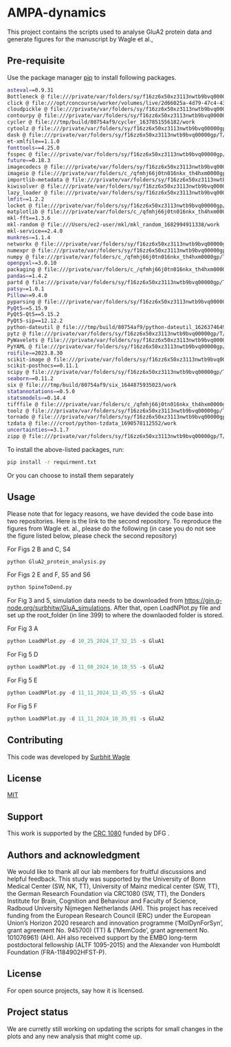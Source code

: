 # AMPA-dynamics

This project contains the scripts used 
to analyse GluA2 protein data and generate figures
for the manuscript by Wagle et al., 

## Pre-requisite

Use the package manager [pip](https://pip.pypa.io/en/stable/) to install following packages.

```bash
asteval==0.9.31
Bottleneck @ file:///private/var/folders/sy/f16zz6x50xz3113nwtb9bvq00000gp/T/abs_29949159-f86f-474b-bc1f-aaa1e0e222b4ofusifik/croots/recipe/bottleneck_1657175564045/work
click @ file:///opt/concourse/worker/volumes/live/2d66025a-4d79-47c4-43be-6220928b6c82/volume/click_1646056610594/work
cloudpickle @ file:///private/var/folders/sy/f16zz6x50xz3113nwtb9bvq00000gp/T/abs_c57ujq_pgm/croot/cloudpickle_1683040025620/work
contourpy @ file:///private/var/folders/sy/f16zz6x50xz3113nwtb9bvq00000gp/T/abs_17gskqgptz/croots/recipe/contourpy_1663827415320/work
cycler @ file:///tmp/build/80754af9/cycler_1637851556182/work
cytoolz @ file:///private/var/folders/sy/f16zz6x50xz3113nwtb9bvq00000gp/T/abs_95v3uo4da9/croot/cytoolz_1667465932724/work
dask @ file:///private/var/folders/sy/f16zz6x50xz3113nwtb9bvq00000gp/T/abs_ccdxmmxbox/croot/dask-core_1686782920612/work
et-xmlfile==1.1.0
fonttools==4.25.0
fsspec @ file:///private/var/folders/sy/f16zz6x50xz3113nwtb9bvq00000gp/T/abs_actb8g3z8o/croot/fsspec_1695734513142/work
future==0.18.3
imagecodecs @ file:///private/var/folders/sy/f16zz6x50xz3113nwtb9bvq00000gp/T/abs_ddpwfftoh7/croot/imagecodecs_1695064957263/work
imageio @ file:///private/var/folders/c_/qfmhj66j0tn016nkx_th4hxm0000gp/T/abs_8994zt3rks/croot/imageio_1695996461372/work
importlib-metadata @ file:///private/var/folders/sy/f16zz6x50xz3113nwtb9bvq00000gp/T/abs_81_20mq0d8/croot/importlib-metadata_1678997090664/work
kiwisolver @ file:///private/var/folders/sy/f16zz6x50xz3113nwtb9bvq00000gp/T/abs_e26jwrjf6j/croot/kiwisolver_1672387151391/work
lazy_loader @ file:///private/var/folders/sy/f16zz6x50xz3113nwtb9bvq00000gp/T/abs_4a85lv11ob/croot/lazy_loader_1695850116141/work
lmfit==1.2.2
locket @ file:///private/var/folders/sy/f16zz6x50xz3113nwtb9bvq00000gp/T/abs_81b4c56b-0395-495d-81c1-83208d36944d357hqdd0/croots/recipe/locket_1652903116052/work
matplotlib @ file:///private/var/folders/c_/qfmhj66j0tn016nkx_th4hxm0000gp/T/abs_42_ot0zpzy/croot/matplotlib-suite_1693812472014/work
mkl-fft==1.3.6
mkl-random @ file:///Users/ec2-user/mkl/mkl_random_1682994911338/work
mkl-service==2.4.0
munkres==1.1.4
networkx @ file:///private/var/folders/sy/f16zz6x50xz3113nwtb9bvq00000gp/T/abs_666p3uavvu/croot/networkx_1690562005807/work
numexpr @ file:///private/var/folders/sy/f16zz6x50xz3113nwtb9bvq00000gp/T/abs_1b50c1js9s/croot/numexpr_1683227065029/work
numpy @ file:///private/var/folders/c_/qfmhj66j0tn016nkx_th4hxm0000gp/T/abs_2ajpp3regc/croot/numpy_and_numpy_base_1691164374110/work
openpyxl==3.0.10
packaging @ file:///private/var/folders/c_/qfmhj66j0tn016nkx_th4hxm0000gp/T/abs_2algm5p9lp/croot/packaging_1693575178038/work
pandas==1.4.2
partd @ file:///private/var/folders/sy/f16zz6x50xz3113nwtb9bvq00000gp/T/abs_eb38x0gc6u/croot/partd_1693937900739/work
patsy==1.0.1
Pillow==9.4.0
pyparsing @ file:///private/var/folders/sy/f16zz6x50xz3113nwtb9bvq00000gp/T/abs_3a17y2delq/croots/recipe/pyparsing_1661452538853/work
PyQt5==5.15.9
PyQt5-Qt5==5.15.2
PyQt5-sip==12.12.2
python-dateutil @ file:///tmp/build/80754af9/python-dateutil_1626374649649/work
pytz @ file:///private/var/folders/sy/f16zz6x50xz3113nwtb9bvq00000gp/T/abs_ddzpsmm2_f/croot/pytz_1671697430473/work
PyWavelets @ file:///private/var/folders/sy/f16zz6x50xz3113nwtb9bvq00000gp/T/abs_4d73vf63_v/croot/pywavelets_1670425181052/work
PyYAML @ file:///private/var/folders/sy/f16zz6x50xz3113nwtb9bvq00000gp/T/abs_79xo15pf1i/croot/pyyaml_1670514753622/work
roifile==2023.8.30
scikit-image @ file:///private/var/folders/sy/f16zz6x50xz3113nwtb9bvq00000gp/T/abs_3fh5dyitqb/croot/scikit-image_1682530834592/work
scikit-posthocs==0.11.1
scipy @ file:///private/var/folders/sy/f16zz6x50xz3113nwtb9bvq00000gp/T/abs_2eyzr35lpl/croot/scipy_1691606691057/work/dist/scipy-1.11.1-cp310-cp310-macosx_10_9_x86_64.whl#sha256=83f181f25a5e0f2b699e0fb68b754d7aa5bc199091d64fa4c0e3f3621263afd0
seaborn==0.11.2
six @ file:///tmp/build/80754af9/six_1644875935023/work
statannotations==0.5.0
statsmodels==0.14.4
tifffile @ file:///private/var/folders/c_/qfmhj66j0tn016nkx_th4hxm0000gp/T/abs_ffr7rfhtkd/croot/tifffile_1695107463579/work
toolz @ file:///private/var/folders/sy/f16zz6x50xz3113nwtb9bvq00000gp/T/abs_a7gkswah88/croot/toolz_1667464082910/work
tornado @ file:///private/var/folders/sy/f16zz6x50xz3113nwtb9bvq00000gp/T/abs_aeotsmw12l/croot/tornado_1690848274212/work
tzdata @ file:///croot/python-tzdata_1690578112552/work
uncertainties==3.1.7
zipp @ file:///private/var/folders/sy/f16zz6x50xz3113nwtb9bvq00000gp/T/abs_b71z79bye2/croot/zipp_1672387125902/work

```
To install the above-listed packages, run: 
```bash
pip install -r requirment.txt 
```
Or you can choose to install them separately
## Usage
Please note that for legacy reasons, we have devided the code base into two repositories.
Here is the link to the second repository. 
To reproduce the figures from Wagle et. al., please do the following
(in case you do not see the figure listed below, please check the second repository)

For Figs 2 B and C, S4
```python
python GluA2_protein_analysis.py 
```

For Figs 2 E and F, S5 and S6
```python
python SpineToDend.py
```

For Fig 3 and 5, simulation data needs to be downloaded from https://gin.g-node.org/surbhitw/GluA_simulations.
After that, open LoadNPlot.py file and set up the root_folder (in line 399) to where the downlaoded folder is stored.


For Fig 3 A
```python
python LoadNPlot.py -d 10_25_2024_17_32_15 -s GluA1
```

For Fig 5 D 
```python
python LoadNPlot.py -d 11_08_2024_16_18_55 -s GluA2
```

For Fig 5 E 
```python
python LoadNPlot.py -d 11_11_2024_12_45_55 -s GluA2
```

For Fig 5 F 
```python
python LoadNPlot.py -d 11_11_2024_10_35_01 -s GluA2
```


## Contributing

This code was developed by [Surbhit Wagle](https://sites.google.com/view/surbhitwagle/home)

## License

[MIT](https://choosealicense.com/licenses/mit/)
## Support
This work is supported by the [CRC 1080](https://www.crc1080.com) funded by DFG .


## Authors and acknowledgment
We would like to thank all our lab members for fruitful discussions and helpful feedback. This study was supported by the University of Bonn Medical Center (SW, NK, TT), University of Mainz medical center (SW, TT), the German Research Foundation via CRC1080 (SW, TT), the Donders Institute for Brain, Cognition and Behaviour and Faculty of Science, Radboud University Nijmegen Netherlands (AH). This project has received funding from the European Research Council (ERC) under the European Union’s Horizon 2020 research and innovation programme (‘MolDynForSyn’, grant agreement No. 945700) (TT) & (‘MemCode’, grant agreement No. 101076961) (AH). AH also received support by the EMBO long-term postdoctoral fellowship (ALTF 1095-2015) and the Alexander von Humboldt Foundation (FRA-1184902HFST-P).

## License
For open source projects, say how it is licensed.

## Project status
We are curretly still working on updating the scripts for small changes in the plots and any new analysis that might come up.

